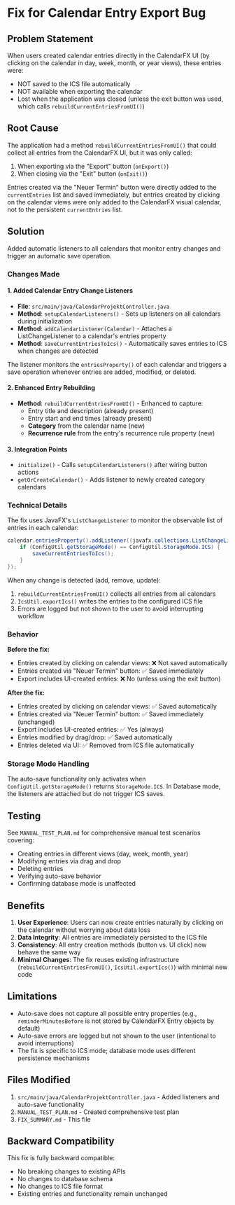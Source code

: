 # Fix for Calendar Entry Export Bug

## Problem Statement
When users created calendar entries directly in the CalendarFX UI (by clicking on the calendar in day, week, month, or year views), these entries were:
- NOT saved to the ICS file automatically
- NOT available when exporting the calendar
- Lost when the application was closed (unless the exit button was used, which calls `rebuildCurrentEntriesFromUI()`)

## Root Cause
The application had a method `rebuildCurrentEntriesFromUI()` that could collect all entries from the CalendarFX UI, but it was only called:
1. When exporting via the "Export" button (`onExport()`)
2. When closing via the "Exit" button (`onExit()`)

Entries created via the "Neuer Termin" button were directly added to the `currentEntries` list and saved immediately, but entries created by clicking on the calendar views were only added to the CalendarFX visual calendar, not to the persistent `currentEntries` list.

## Solution
Added automatic listeners to all calendars that monitor entry changes and trigger an automatic save operation.

### Changes Made

#### 1. Added Calendar Entry Change Listeners
- **File**: `src/main/java/CalendarProjektController.java`
- **Method**: `setupCalendarListeners()` - Sets up listeners on all calendars during initialization
- **Method**: `addCalendarListener(Calendar)` - Attaches a ListChangeListener to a calendar's entries property
- **Method**: `saveCurrentEntriesToIcs()` - Automatically saves entries to ICS when changes are detected

The listener monitors the `entriesProperty()` of each calendar and triggers a save operation whenever entries are added, modified, or deleted.

#### 2. Enhanced Entry Rebuilding
- **Method**: `rebuildCurrentEntriesFromUI()` - Enhanced to capture:
  - Entry title and description (already present)
  - Entry start and end times (already present)
  - **Category** from the calendar name (new)
  - **Recurrence rule** from the entry's recurrence rule property (new)

#### 3. Integration Points
- `initialize()` - Calls `setupCalendarListeners()` after wiring button actions
- `getOrCreateCalendar()` - Adds listener to newly created category calendars

### Technical Details

The fix uses JavaFX's `ListChangeListener` to monitor the observable list of entries in each calendar:

```java
calendar.entriesProperty().addListener((javafx.collections.ListChangeListener<Entry<?>>) change -> {
    if (ConfigUtil.getStorageMode() == ConfigUtil.StorageMode.ICS) {
        saveCurrentEntriesToIcs();
    }
});
```

When any change is detected (add, remove, update):
1. `rebuildCurrentEntriesFromUI()` collects all entries from all calendars
2. `IcsUtil.exportIcs()` writes the entries to the configured ICS file
3. Errors are logged but not shown to the user to avoid interrupting workflow

### Behavior

**Before the fix:**
- Entries created by clicking on calendar views: ❌ Not saved automatically
- Entries created via "Neuer Termin" button: ✅ Saved immediately
- Export includes UI-created entries: ❌ No (unless using the exit button)

**After the fix:**
- Entries created by clicking on calendar views: ✅ Saved automatically
- Entries created via "Neuer Termin" button: ✅ Saved immediately (unchanged)
- Export includes UI-created entries: ✅ Yes (always)
- Entries modified by drag/drop: ✅ Saved automatically
- Entries deleted via UI: ✅ Removed from ICS file automatically

### Storage Mode Handling
The auto-save functionality only activates when `ConfigUtil.getStorageMode()` returns `StorageMode.ICS`. In Database mode, the listeners are attached but do not trigger ICS saves.

## Testing
See `MANUAL_TEST_PLAN.md` for comprehensive manual test scenarios covering:
- Creating entries in different views (day, week, month, year)
- Modifying entries via drag and drop
- Deleting entries
- Verifying auto-save behavior
- Confirming database mode is unaffected

## Benefits
1. **User Experience**: Users can now create entries naturally by clicking on the calendar without worrying about data loss
2. **Data Integrity**: All entries are immediately persisted to the ICS file
3. **Consistency**: All entry creation methods (button vs. UI click) now behave the same way
4. **Minimal Changes**: The fix reuses existing infrastructure (`rebuildCurrentEntriesFromUI()`, `IcsUtil.exportIcs()`) with minimal new code

## Limitations
- Auto-save does not capture all possible entry properties (e.g., `reminderMinutesBefore` is not stored by CalendarFX Entry objects by default)
- Auto-save errors are logged but not shown to the user (intentional to avoid interruptions)
- The fix is specific to ICS mode; database mode uses different persistence mechanisms

## Files Modified
1. `src/main/java/CalendarProjektController.java` - Added listeners and auto-save functionality
2. `MANUAL_TEST_PLAN.md` - Created comprehensive test plan
3. `FIX_SUMMARY.md` - This file

## Backward Compatibility
This fix is fully backward compatible:
- No breaking changes to existing APIs
- No changes to database schema
- No changes to ICS file format
- Existing entries and functionality remain unchanged
